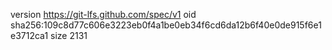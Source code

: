 version https://git-lfs.github.com/spec/v1
oid sha256:109c8d77c606e3223eb0f4a1be0eb34f6cd6da12b6f40e0de915f6e1e3712ca1
size 2131
